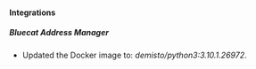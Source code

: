 #### Integrations
##### Bluecat Address Manager
- Updated the Docker image to: *demisto/python3:3.10.1.26972*.
